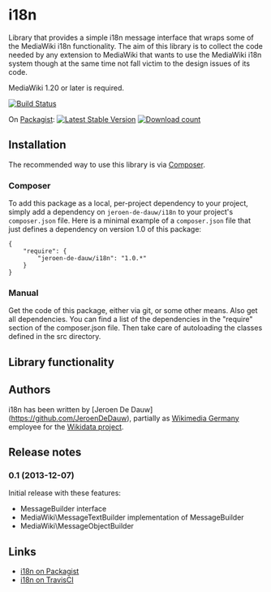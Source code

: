 # i18n

Library that provides a simple i18n message interface that wraps some of the MediaWiki i18n
functionality. The aim of this library is to collect the code needed by any extension to
MediaWiki that wants to use the MediaWiki i18n system though at the same time not fall victim
to the design issues of its code.

MediaWiki 1.20 or later is required.

[![Build Status](https://secure.travis-ci.org/JeroenDeDauw/i18n.png?branch=master)](http://travis-ci.org/JeroenDeDauw/i18n)

On [Packagist](https://packagist.org/packages/jeroen-de-dauw/i18n):
[![Latest Stable Version](https://poser.pugx.org/jeroen-de-dauw/i18n/version.png)](https://packagist.org/packages/jeroen-de-dauw/i18n)
[![Download count](https://poser.pugx.org/jeroen-de-dauw/i18n/d/total.png)](https://packagist.org/packages/jeroen-de-dauw/i18n)

## Installation

The recommended way to use this library is via [Composer](http://getcomposer.org/).

### Composer

To add this package as a local, per-project dependency to your project, simply add a
dependency on `jeroen-de-dauw/i18n` to your project's `composer.json` file.
Here is a minimal example of a `composer.json` file that just defines a dependency on
version 1.0 of this package:

    {
        "require": {
            "jeroen-de-dauw/i18n": "1.0.*"
        }
    }

### Manual

Get the code of this package, either via git, or some other means. Also get all dependencies.
You can find a list of the dependencies in the "require" section of the composer.json file.
Then take care of autoloading the classes defined in the src directory.

## Library functionality


## Authors

i18n has been written by [Jeroen De Dauw] (https://github.com/JeroenDeDauw), partially
as [Wikimedia Germany](https://wikimedia.de) employee for the [Wikidata project](https://wikidata.org/).

## Release notes

### 0.1 (2013-12-07)

Initial release with these features:

* MessageBuilder interface
* MediaWiki\MessageTextBuilder implementation of MessageBuilder
* MediaWiki\MessageObjectBuilder

## Links

* [i18n on Packagist](https://packagist.org/packages/jeroen-de-dauw/i18n)
* [i18n on TravisCI](https://travis-ci.org/JeroenDeDauw/i18n)
